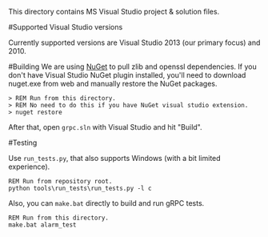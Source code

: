This directory contains MS Visual Studio project & solution files.

#Supported Visual Studio versions

Currently supported versions are Visual Studio 2013 (our primary focus) and 2010.

#Building
We are using [NuGet](http://www.nuget.org) to pull zlib and openssl dependencies.
If you don't have Visual Studio NuGet plugin installed, you'll need to
download nuget.exe from web and manually restore the NuGet packages.

```
> REM Run from this directory.
> REM No need to do this if you have NuGet visual studio extension.
> nuget restore
```

After that, open `grpc.sln` with Visual Studio and hit "Build".

#Testing

Use `run_tests.py`, that also supports Windows (with a bit limited experience).
```
REM Run from repository root.
python tools\run_tests\run_tests.py -l c
```

Also, you can `make.bat` directly to build and run gRPC tests.
```
REM Run from this directory.
make.bat alarm_test
```